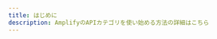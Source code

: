 ```yaml
---
title: はじめに
description: AmplifyのAPIカテゴリを使い始める方法の詳細はこちら
---
```


<inline-fragment platform="ios" src="~/lib/graphqlapi/fragments/native_common/getting-started/common.md"></inline-fragment> <inline-fragment platform="android" src="~/lib/graphqlapi/fragments/native_common/getting-started/common.md"></inline-fragment> <inline-fragment platform="js" src="~/lib/graphqlapi/fragments/js/getting-started.md"></inline-fragment>